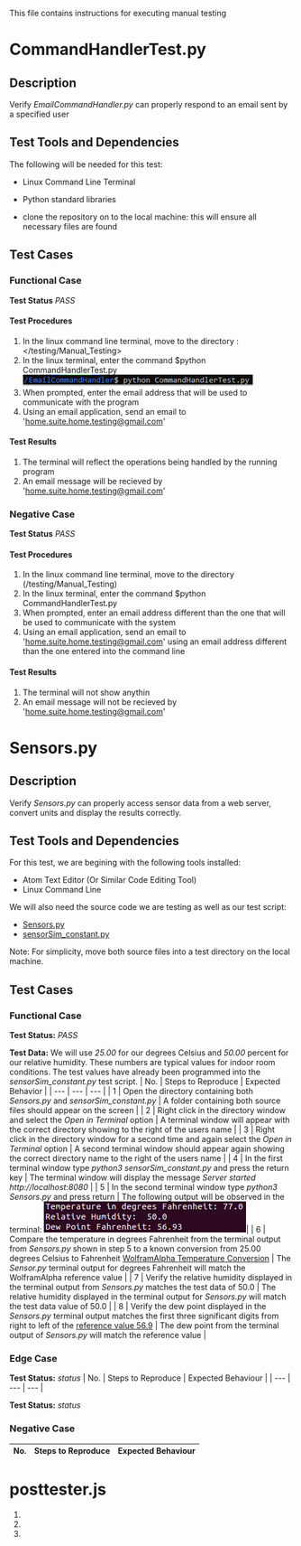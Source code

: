 This file contains instructions for executing manual testing 

# CommandHandlerTest.py 
## Description
Verify *EmailCommandHandler.py* can properly respond to an email sent by a specified user
## Test Tools and Dependencies
The following will be needed for this test:
* Linux Command Line Terminal
* Python standard libraries

* clone the repository on to the local machine: this will ensure all necessary files are found

## Test Cases
### Functional Case
**Test Status** *PASS*</br>
#### Test Procedures
1. In the linux command line terminal, move to the directory : </testing/Manual_Testing>
2. In the linux terminal, enter the command $python CommandHandlerTest.py </br> ![command](/artifacts/assets/CommandHandlerCommand.PNG)
3. When prompted, enter the email address that will be used to communicate with the program
4. Using an email application, send an email to 'home.suite.home.testing@gmail.com'</br>
#### Test Results
1. The terminal will reflect the operations being handled by the running program
2. An email message will be recieved by 'home.suite.home.testing@gmail.com'

### Negative Case
**Test Status** *PASS*</br>
#### Test Procedures
1. In the linux command line terminal, move to the directory (/testing/Manual_Testing)
2. In the linux terminal, enter the command $python CommandHandlerTest.py
3. When prompted, enter an email address different than the one that will be used to communicate with the system
4. Using an email application, send an email to 'home.suite.home.testing@gmail.com' using an email address 
   different than the one entered into the command line</br>
#### Test Results
1. The terminal will not show anythin
2. An email message will not be recieved by 'home.suite.home.testing@gmail.com'

# Sensors.py
## Description
Verify *Sensors.py* can properly access sensor data from a web server, convert units and display the results correctly.
## Test Tools and Dependencies 
For this test, we are begining with the following tools installed:
* Atom Text Editor (Or Similar Code Editing Tool)
* Linux Command Line 

We will also need the source code we are testing as well as our test script:
* [Sensors.py](/source/HTTP_Component/Sensors.py)
* [sensorSim_constant.py](/testing/Manual_Testing/sensorSim_constant.py)

Note: For simplicity, move both source files into a test directory on the local machine.

## Test Cases
### Functional Case
**Test Status:** *PASS*

**Test Data:**
We will use *25.00* for our degrees Celsius and *50.00* percent for our relative humidity. These numbers are typical values for indoor room conditions. The test values have already been programmed into the *sensorSim_constant.py* test script.
| No. | Steps to Reproduce | Expected Behavior |
| --- | --- | --- |
| 1 | Open the directory containing both *Sensors.py* and *sensorSim_constant.py* | A folder containing both source files should appear on the screen |
| 2 | Right click in the directory window and select the *Open in Terminal* option | A terminal window will appear with the correct directory showing to the right of the users name |
| 3 | Right click in the directory window for a second time and again select the *Open in Terminal* option | A second terminal window should appear again showing the correct directory name to the right of the users name |
| 4 | In the first terminal window type *python3 sensorSim_constant.py* and press the return key | The terminal window will display the message *Server started ht<span>tp://</span>localhost:8080* |
| 5 | In the second terminal window type *python3 Sensors.py* and press return | The following output will be observed in the terminal: ![Sensor.py Nominal Output](/artifacts/assets/sensor_py_output.PNG)|
| 6 | Compare the temperature in degrees Fahrenheit from the terminal output from *Sensors.py* shown in step 5 to a known conversion from 25.00 degrees Celsius to Fahrenheit [WolframAlpha Temperature Conversion](https://www.wolframalpha.com/input/?i=25.00+Celsius+to+Fahrenheit) | The *Sensor.py* terminal output for degrees Fahrenheit will match the WolframAlpha reference value |
| 7 | Verify the relative humidity displayed in the terminal output from *Sensors.py* matches the test data of 50.0 | The relative humidity displayed in the terminal output for *Sensors.py* will match the test data value of 50.0 |
| 8 | Verify the dew point displayed in the *Sensors.py* terminal output matches the first three significant digits from right to left of the [reference value 56.9](https://www.calculator.net/dew-point-calculator.html?airtemperature=25.0&airtemperatureunit=celsius&humidity=50&dewpoint=&dewpointunit=fahrenheit&x=87&y=22) | The dew point from the terminal output of *Sensors.py* will match the reference value |

### Edge Case
**Test Status:** *status*
| No. | Steps to Reproduce | Expected Behaviour |
| --- | --- | --- |

**Test Status:** *status*
### Negative Case
| No. | Steps to Reproduce | Expected Behaviour |
| --- | --- | --- |


# posttester.js
1. 
2.  
3.  
